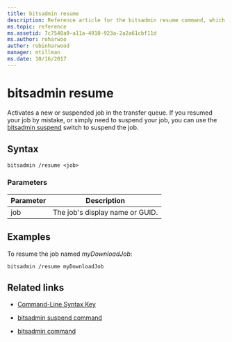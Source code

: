 ```yaml
---
title: bitsadmin resume
description: Reference article for the bitsadmin resume command, which activates a new or suspended job in the transfer queue.
ms.topic: reference
ms.assetid: 7c7540a9-a11a-4910-923a-2a2a61cbf11d
ms.author: roharwoo
author: robinharwood
manager: mtillman
ms.date: 10/16/2017
---
```


# bitsadmin resume

Activates a new or suspended job in the transfer queue. If you resumed your job by mistake, or simply need to suspend your job, you can use the [bitsadmin suspend](bitsadmin-suspend.md) switch to suspend the job.

## Syntax

```
bitsadmin /resume <job>
```

### Parameters

| Parameter | Description |
| -------------- | -------------- |
| job | The job's display name or GUID. |

## Examples

To resume the job named *myDownloadJob*:

```
bitsadmin /resume myDownloadJob
```

## Related links

- [Command-Line Syntax Key](command-line-syntax-key.md)

- [bitsadmin suspend command](bitsadmin-suspend.md)

- [bitsadmin command](bitsadmin.md)
